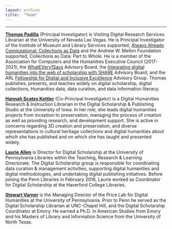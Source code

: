 ```yaml
---
layout: archive
title:  "Team"
---
```

---
[**Thomas Padilla**](http://www.thomaspadilla.org/) (Principal Investigator) is Visiting Digital Research Services Librarian at the University of Nevada Las Vegas. He is Principal Investigator of the Institute of Museum and Library Services supported, [Always Already Computational: Collections as Data](https://collectionsasdata.github.io/) and the Andrew W. Mellon Foundation supported, Collections as Data: Part to Whole. He is a member of the Association for Computers and the Humanities Executive Council (2017-2021), the [WhatEVery1Says](http://we1s.ucsb.edu/) Advisory Board, the [Integrating digital humanities into the web of scholarship with SHARE](https://osf.io/kx2cy/) Advisory Board, and the ARL [Fellowship for Digital and Inclusive Excellence](http://www.arl.org/focus-areas/diversity-equity-and-inclusion/fellowship-digital-inclusive-excellence) Advisory Group. Thomas publishes, presents, and teaches widely on digital scholarship, digital collections, Humanities data, data curation, and data information literacy. 

[**Hannah Scates Kettler**](https://hannahscateskettler.com/) (Co-Principal Investigator) is a Digital Humanities Research & Instruction Librarian in the Digital Scholarship & Publishing Studio at the University of Iowa. In her role, she leads digital humanities projects from inception to preservation, managing the process of creation as well as providing research, and development support. She is active in concerns regarding 3D creation and preservation, and diverse representations in cultural heritage collections and digital humanities about which she has published and on which she has taught and presented widely.

[**Laurie Allen**](http://www.laurieallen.org/) is Director for Digital Scholarship at the University of Pennsylvania Libraries within the Teaching, Research & Learning Directorate. The Digital Scholarship group is responsible for coordinating data curation & management activities, supporting digital humanities and digital methodologies, and undertaking digital publishing initiatives. Before joining the Penn Libraries in February 2016, Laurie worked as Coordinator for Digital Scholarship at the Haverford College Libraries. 

[**Stewart Varner**](https://stewartvarner.com/) is the Managing Director of the Price Lab for Digital Humanities at the University of Pennsylvania. Prior to Penn he served as the Digital Scholarship Librarian at UNC-Chapel Hill, and the Digital Scholarship Coordinator at Emory. He earned a Ph.D. in American Studies from Emory and his Masters of Library and Information Science from the University of North Texas.

